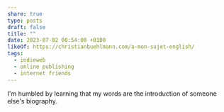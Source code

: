 ```yaml
---
share: true
type: posts
draft: false
title: ""
date: 2023-07-02 08:54:00 +0100
likeOf: https://christianbuehlmann.com/a-mon-sujet-english/
tags:
  - indieweb
  - online publishing
  - internet friends
---
```


I'm humbled by learning that my words are the introduction of someone else's biography.
